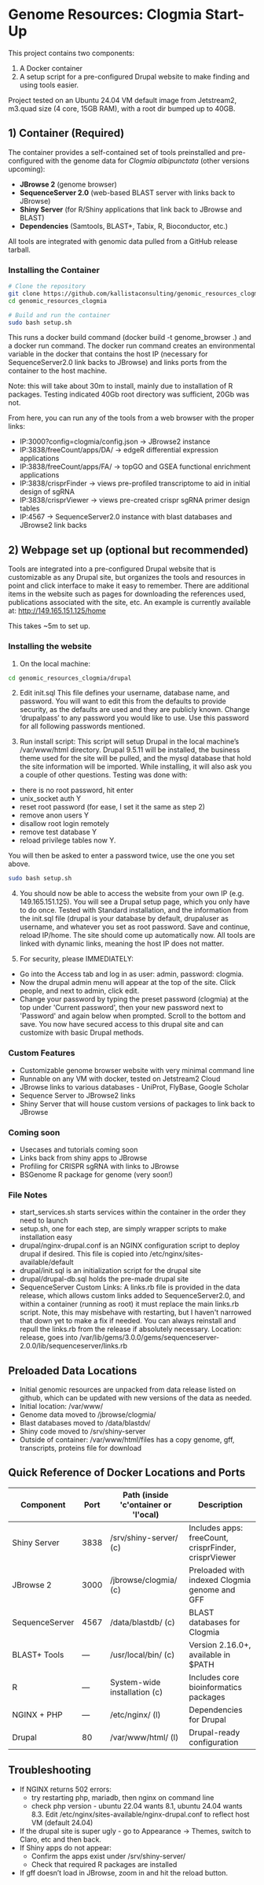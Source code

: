 # Genome Resources: Clogmia Start-Up

This project contains two components:

1. A Docker container  
2. A setup script for a pre-configured Drupal website to make finding and using tools easier.

Project tested on an Ubuntu 24.04 VM default image from Jetstream2, m3.quad size (4 core, 15GB RAM), with a root dir bumped up to 40GB.

## 1) Container (Required)

The container provides a self-contained set of tools preinstalled and pre-configured with the genome data for *Clogmia albipunctata* (other versions upcoming):

- **JBrowse 2** (genome browser)  
- **SequenceServer 2.0** (web-based BLAST server with links back to JBrowse)  
- **Shiny Server** (for R/Shiny applications that link back to JBrowse and BLAST)  
- **Dependencies** (Samtools, BLAST+, Tabix, R, Bioconductor, etc.)

All tools are integrated with genomic data pulled from a GitHub release tarball.

### Installing the Container

```bash
# Clone the repository
git clone https://github.com/kallistaconsulting/genomic_resources_clogmia.git
cd genomic_resources_clogmia

# Build and run the container
sudo bash setup.sh
```

This runs a docker build command (docker build -t genome_browser .) and a docker run command.  The docker run command creates an environmental variable in the docker that contains the host IP (necessary for SequenceServer2.0 link backs to JBrowse) and links ports from the container to the host machine.

Note: this will take about 30m to install, mainly due to installation of R packages.  Testing indicated 40Gb root directory was sufficient, 20Gb was not.

From here, you can run any of the tools from a web browser with the proper links:
* IP:3000?config=clogmia/config.json  → JBrowse2 instance
* IP:3838/freeCount/apps/DA/ → edgeR differential expression applications
* IP:3838/freeCount/apps/FA/ → topGO and GSEA functional enrichment applications
* IP:3838/crisprFinder → views pre-profiled transcriptome to aid in initial design of sgRNA
* IP:3838/crisprViewer → views pre-created crispr sgRNA primer design tables
* IP:4567 → SequenceServer2.0 instance with blast databases and JBrowse2 link backs

## 2) Webpage set up (optional but recommended)
Tools are integrated into a pre-configured Drupal website that is customizable as any Drupal site, but organizes the tools and resources in point and click interface to make it easy to remember.  There are additional items in the website such as pages for downloading the references used, publications associated with the site, etc.  An example is currently available at: http://149.165.151.125/home

This takes ~5m to set up.

### Installing the website
1. On the local machine:

```bash
cd genomic_resources_clogmia/drupal
```

2. Edit init.sql
This file defines your username, database name, and password.  You will want to edit this from the defaults to provide security, as the defaults are used and they are publicly known.  Change ‘drupalpass’ to any password you would like to use.  Use this password for all following passwords mentioned.

3. Run install script:
This script will setup Drupal in the local machine’s /var/www/html directory.  Drupal 9.5.11 will be installed, the business theme used for the site will be pulled, and the mysql database that hold the site information will be imported.
While installing, it will also ask you a couple of other questions.  Testing was done with:
  * there is no root password, hit enter
  * unix_socket auth Y
  * reset root password (for ease, I set it the same as step 2)
  * remove anon users Y
  * disallow root login remotely
  * remove test database Y
  * reload privilege tables now Y.

  You will then be asked to enter a password twice, use the one you set above.

``` bash
sudo bash setup.sh
```

4. You should now be able to access the website from your own IP (e.g. 149.165.151.125).
You will see a Drupal setup page, which you only have to do once.  Tested with Standard installation, and the information from the init.sql file (drupal is your database by default, drupaluser as username, and whatever you set as root password.  Save and continue, reload IP/home.
The site should come up automatically now.  All tools are linked with dynamic links, meaning the host IP does not matter.

5. For security, please IMMEDIATELY:
  * Go into the Access tab and log in as user: admin, password: clogmia.
  * Now the drupal admin menu will appear at the top of the site.  Click people, and next to admin, click edit.
  * Change your password by typing the preset password (clogmia) at the top under 'Current password', then your new password next to 'Password' and again below when prompted.  Scroll to the bottom and save.
You now have secured access to this drupal site and can customize with basic Drupal methods.

### Custom Features
* Customizable genome browser website with very minimal command line
* Runnable on any VM with docker, tested on Jetstream2 Cloud
* JBrowse links to various databases - UniProt, FlyBase, Google Scholar
* Sequence Server to JBrowse2 links
* Shiny Server that will house custom versions of packages to link back to JBrowse

### Coming soon
* Usecases and tutorials coming soon
* Links back from shiny apps to JBrowse
* Profiling for CRISPR sgRNA with links to JBrowse
* BSGenome R package for genome (very soon!)

### File Notes
* start_services.sh starts services within the container in the order they need to launch
* setup.sh, one for each step, are simply wrapper scripts to make installation easy
* drupal/nginx-drupal.conf is an NGINX configuration script to deploy drupal if desired.  This file is copied into /etc/nginx/sites-available/default
* drupal/init.sql is an initialization script for the drupal site
* drupal/drupal-db.sql holds the pre-made drupal site
* SequenceServer Custom Links:  A links.rb file is provided in the data release, which allows custom links added to SequenceServer2.0, and within a container (running as root) it must replace the main links.rb script.  Note, this may misbehave with restarting, but I haven't narrowed that down yet to make a fix if needed.  You can always reinstall and repull the links.rb from the release if absolutely necessary.
Location: release, goes into /var/lib/gems/3.0.0/gems/sequenceserver-2.0.0/lib/sequenceserver/links.rb

## Preloaded Data Locations
* Initial genomic resources are unpacked from data release listed on github, which can be updated with new versions of the data as needed.
* Initial location: /var/www/
* Genome data moved to /jbrowse/clogmia/
* Blast databases moved to /data/blastdv/
* Shiny code moved to /srv/shiny-server
* Outside of container: /var/www/html/files has a copy genome, gff, transcripts, proteins file for download

## Quick Reference of Docker Locations and Ports

| Component        | Port | Path (inside 'c'ontainer or 'l'ocal) | Description                                                  |
|------------------|------|------------------------------------|--------------------------------------------------------------|
| Shiny Server     | 3838 | /srv/shiny-server/ (c)             | Includes apps: freeCount, crisprFinder, crisprViewer         |
| JBrowse 2        | 3000 | /jbrowse/clogmia/  (c)             | Preloaded with indexed Clogmia genome and GFF                |
| SequenceServer   | 4567 | /data/blastdb/     (c)             | BLAST databases for Clogmia                                  |
| BLAST+ Tools     | —    | /usr/local/bin/    (c)             | Version 2.16.0+, available in $PATH                          |
| R                | —    | System-wide installation  (c)      | Includes core bioinformatics packages                        |
| NGINX + PHP      | —    | /etc/nginx/        (l)             | Dependencies for Drupal                                      |
| Drupal           | 80   | /var/www/html/     (l)             | Drupal-ready configuration                                   |

## Troubleshooting
* If NGINX returns 502 errors:
  * try restarting php, mariadb, then nginx on command line
  * check php version - ubuntu 22.04 wants 8.1, ubuntu 24.04 wants 8.3.  Edit /etc/nginx/sites-available/nginx-drupal.conf to reflect host VM (default 24.04)
* If the drupal site is super ugly - go to Appearance -> Themes, switch to Claro, etc and then back.
* If Shiny apps do not appear:
  * Confirm the apps exist under /srv/shiny-server/
  * Check that required R packages are installed
* If gff doesn’t load in JBrowse, zoom in and hit the reload button.

